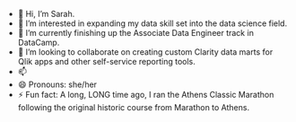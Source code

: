 - 👋 Hi, I’m Sarah.
- 👀 I’m interested in expanding my data skill set into the data science field. 
- 🌱 I’m currently finishing up the Associate Data Engineer track in DataCamp. 
- 💞️ I’m looking to collaborate on creating custom Clarity data marts for Qlik apps and other self-service reporting tools.
- 📫 
- 😄 Pronouns: she/her
- ⚡ Fun fact: A long, LONG time ago, I ran the Athens Classic Marathon following the original historic course from Marathon to Athens.

<!---
sbuoncristiani/sbuoncristiani is a ✨ special ✨ repository because its `README.md` (this file) appears on your GitHub profile.
You can click the Preview link to take a look at your changes.
--->
